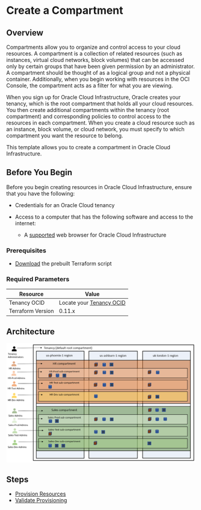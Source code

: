 # Create a Compartment

## Overview

Compartments allow you to organize and control access to your cloud resources. A compartment is a collection of related resources (such as instances, virtual cloud networks, block volumes) that can be accessed only by certain groups that have been given permission by an administrator. A compartment should be thought of as a logical group and not a physical container. Additionally, when you begin working with resources in the OCI Console, the compartment acts as a filter for what you are viewing.

When you sign up for Oracle Cloud Infrastructure, Oracle creates your tenancy, which is the root compartment that holds all your cloud resources. You then create additional compartments within the tenancy (root compartment) and corresponding policies to control access to the resources in each compartment. When you create a cloud resource such as an instance, block volume, or cloud network, you must specify to which compartment you want the resource to belong.

This template allows you to create a compartment in Oracle Cloud Infrastructure.

## Before You Begin

Before you begin creating resources in Oracle Cloud Infrastructure, ensure that you have the following:

* Credentials for an Oracle Cloud tenancy

* Access to a computer that has the following software and access to the internet:

    * A [supported](https://docs.oracle.com/en/cloud/get-started/subscriptions-cloud/csgsg/web-browser-requirements.html) web browser for Oracle Cloud Infrastructure

### Prerequisites

* [Download](../scripts/terraform/resmgr/compartment.zip) the prebuilt Terraform script

### Required Parameters

| Resource       | Value |
|----------------|-------|
|Tenancy OCID    |Locate your [Tenancy OCID](https://docs.cloud.oracle.com/en-us/iaas/Content/General/Concepts/identifiers.htm)|
|Terraform Version | 0.11.x|

## Architecture

![](./about-this/images/oci-compartments.png)

## Steps

- [Provision Resources](?lab=provision-resources)
- [Validate Provisioning](?lab=validate-provisioning)
